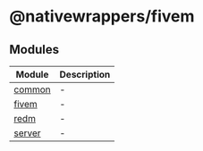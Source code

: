 # @nativewrappers/fivem

## Modules

| Module | Description |
| ------ | ------ |
| [common](common/README.md) | - |
| [fivem](fivem/README.md) | - |
| [redm](redm/README.md) | - |
| [server](server/README.md) | - |
